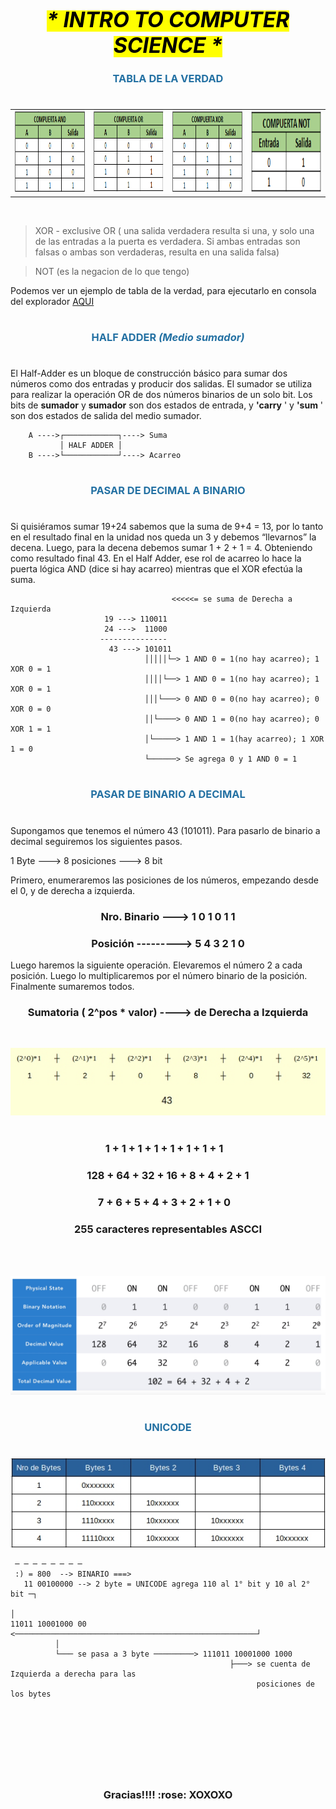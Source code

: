<h1 align='center'></h1>
<h1 align='center'><mark><i><big>*   INTRO TO COMPUTER SCIENCE   *</big></i></mark></h1>

<H3 align='center' style='color:#2471A3' >TABLA DE LA VERDAD</H3>  
<h1 align='center'></h1>


<table cellspacing="0">
<tr>
<td><img src="/scr/MI-Foundations/00-IntroToCS/TablaAND.png" alt="AND" width="240" height="130"/></td>
<td><img src="/scr/MI-Foundations/00-IntroToCS/TablaOR.png" alt="AND" width="240" height="130"/></td>
<td><img src="/scr/MI-Foundations/00-IntroToCS/TablaXOR.png" alt="AND" width="240" height="130"/></td>
<td><img src="/scr/MI-Foundations/00-IntroToCS/TablaNOT.png" alt="AND" width="240" height="130"/></td>
</tr>
</table>
<br>

> XOR - exclusive OR ( una salida verdadera resulta si una, y solo una de las entradas a la puerta es verdadera. Si ambas entradas son falsas o ambas son verdaderas, resulta en una salida falsa)

> NOT (es la negacion de lo que tengo)

Podemos ver un ejemplo de tabla de la verdad, para ejecutarlo en consola del explorador [AQUI](https://github.com/Kapelu/Henry-FullStackDeveloper/blob/main/Modulo1-Foundations/00-IntroToCS/homework/01%20-%20TablaVerdad.js)

<h1 align='center'></h1>
<H3 align='center' style='color:#2471A3' >HALF ADDER <i>(Medio sumador)</i></H3>
<h1 align='center'></h1>

El Half-Adder es un bloque de construcción básico para sumar dos números como dos entradas y producir dos salidas. El sumador se utiliza para realizar la operación OR de dos números binarios de un solo bit. Los bits de **sumador** y **sumador** son dos estados de entrada, y **'carry** ' y **'sum** ' son dos estados de salida del medio sumador.

        A ---->┌────────────┐----> Suma
	           │ HALF ADDER │
	    B ---->└────────────┘----> Acarreo	  

<h1 align='center'></h1>
<H3 align='center' style='color:#2471A3' >PASAR DE DECIMAL A BINARIO</H3>  
<h1 align='center'></h1>

Si quisiéramos sumar 19+24 sabemos que la suma de 9+4 = 13, por lo tanto en el resultado final en la unidad nos queda un 3 y debemos “llevarnos” la decena. Luego, para la decena debemos sumar 1 + 2 + 1 = 4. Obteniendo como resultado final 43.
En el Half Adder, ese rol de acarreo lo hace la puerta lógica AND (dice si hay acarreo) mientras que el XOR efectúa la suma.

                                        <<<<<= se suma de Derecha a Izquierda
                         19 ---> 110011
                         24 --->  11000
                        ---------------
                          43 ---> 101011
                                  │││││└─> 1 AND 0 = 1(no hay acarreo); 1 XOR 0 = 1
                                  ││││└──> 1 AND 0 = 1(no hay acarreo); 1 XOR 0 = 1
                                  │││└───> 0 AND 0 = 0(no hay acarreo); 0 XOR 0 = 0
                                  ││└────> 0 AND 1 = 0(no hay acarreo); 0 XOR 1 = 1
                                  │└─────> 1 AND 1 = 1(hay acarreo); 1 XOR 1 = 0
                                  └──────> Se agrega 0 y 1 AND 0 = 1


<h1 align='center'></h1>
<H3 align='center' style='color:#2471A3' >PASAR DE BINARIO A DECIMAL</H3>
<h1 align='center'></h1>

Supongamos que tenemos el número 43 (101011). Para pasarlo de binario a decimal seguiremos los siguientes pasos.

1 Byte ---> 8 posiciones ---> 8 bit

Primero, enumeraremos las posiciones de los números, empezando desde el 0, y de derecha
a izquierda.
<H3 align='center'>Nro. Binario ---> 1 0 1 0 1 1</H5>
<H3 align='center'>Posición ---------> 5 4 3 2 1 0</H5>
             
             

Luego haremos la siguiente operación. Elevaremos el número 2 a cada posición. Luego lo multiplicaremos por el número binario de la posición. Finalmente sumaremos todos.

<H3 align='center'>Sumatoria ( 2^pos * valor) ----> de Derecha a Izquierda</H5>
<br>
                   

  ![](/scr/MI-Foundations/00-IntroToCS/binarioAdecimal.jpg)      
  <br>           
               
<H3 align='center'>1  +  1 +  1 +  1 + 1 + 1 + 1 + 1⠀</H5>
<H3 align='center'>128 + 64 + 32 + 16 + 8 + 4 + 2 + 1</H5>
<H3 align='center'>7  +  6 +  5 +  4 + 3 + 2 + 1 + 0⠀</H5>
<H3 align='center'>255 caracteres representables ASCCI</H5>
<br>
<br>

![](/scr/MI-Foundations/00-IntroToCS/binario.png)

<h1 align='center'></h1>
<H3 align='center' style='color:#2471A3' >UNICODE</H3>
<h1 align='center'></h1>
 

![](/scr/MI-Foundations/00-IntroToCS/unicode.jpg)

     ─ ─ ─ ─ ─ ─ ─ ─
     :) = 800  --> BINARIO ===> 
       11 00100000 --> 2 byte = UNICODE agrega 110 al 1° bit y 10 al 2° bit ─┐
                                                                             │   
    11011 10001000 00 <──────────────────────────────────────────────────────┘
              │
              └─── se pasa a 3 byte ─────────> 111011 10001000 1000 
                                                     ├───> se cuenta de Izquierda a derecha para las 
                                                           posiciones de los bytes


<br>









<h1 align='center'></h1>
<br/> 
<br/> 
<br/> 
<h3 align="center">Gracias!!!!  :rose:   XOXOXO
